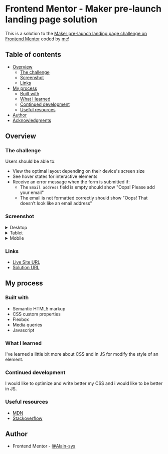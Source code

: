 # Frontend Mentor - Maker pre-launch landing page solution

This is a solution to the [Maker pre-launch landing page challenge on Frontend Mentor](https://www.frontendmentor.io/challenges/maker-prelaunch-landing-page-WVZIJtKLd) coded by [me](https://github.com/Alain-sys)!

## Table of contents

- [Overview](#overview)
  - [The challenge](#the-challenge)
  - [Screenshot](#screenshot)
  - [Links](#links)
- [My process](#my-process)
  - [Built with](#built-with)
  - [What I learned](#what-i-learned)
  - [Continued development](#continued-development)
  - [Useful resources](#useful-resources)
- [Author](#author)
- [Acknowledgments](#acknowledgments)

## Overview

### The challenge

Users should be able to:

- View the optimal layout depending on their device's screen size
- See hover states for interactive elements
- Receive an error message when the form is submitted if:
  - The `Email address` field is empty should show "Oops! Please add your email"
  - The email is not formatted correctly should show "Oops! That doesn’t look like an email address"

### Screenshot

<details>
  <summary>Desktop</summary>
  <img src="assets/Desktop-maker-pre-launch-landing-page.png" alt=""/>
</details>

<details>
  <summary>Tablet</summary>
  <p align="center">
    <img src="assets/Tablet-maker-pre-launch-landing-page.png" alt=""/>
  </p>
</details>

<details>
  <summary>Mobile</summary>
  <p align="center">
    <img src="assets/Mobile-maker-pre-launch-landing-page.png" alt=""/>
  </p>
</details>

### Links

- [Live Site URL](https://alain-sys.github.io/maker-pre-launch-landing-page/)
- [Solution URL](https://www.frontendmentor.io/solutions/maker-prelaunch-landing-page-d-neGAywA)

## My process

### Built with

- Semantic HTML5 markup
- CSS custom properties
- Flexbox
- Media queries
- Javascript

### What I learned

I've learned a little bit more about CSS and in JS for modify the style of an element.

### Continued development
I would like to optimize and write better my CSS and i would like to be better in JS.

### Useful resources

- [MDN](https://developer.mozilla.org/fr/)
- [Stackoverflow](https://stackoverflow.com/) 

## Author

- Frontend Mentor - [@Alain-sys](https://www.frontendmentor.io/profile/Alain-sys)
